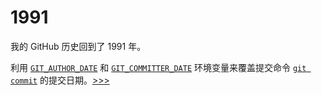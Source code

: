 # 1991

我的 GitHub 历史回到了 1991 年。

利用 [`GIT_AUTHOR_DATE`](https://git-scm.com/docs/git-commit#_commit_information) 和 [`GIT_COMMITTER_DATE`](https://git-scm.com/docs/git-commit#_commit_information) 环境变量来覆盖提交命令 [`git commit`](https://git-scm.com/docs/git-commit) 的提交日期。[>>>](https://github.com/itabbot/1991/commit/4886ffa0d9089a0771eaf9c0122d823213583bd6)
